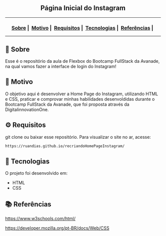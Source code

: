 <h2 align="center">Página Inicial do Instagram</h2>

___




<h3 align="center">
  <a href="#about">Sobre</a>&nbsp;|&nbsp;
  <a href="#reason">Motivo</a>&nbsp;|&nbsp;
  <a href="#requirements">Requisitos</a>&nbsp;|&nbsp;
  <a href="#technologies">Tecnologias</a>&nbsp;|&nbsp;
	<a href="#references">Referências</a>&nbsp;|&nbsp;
</h3>

___


<h2 id="about">🔎 Sobre</h2>

Esse é o repositório da aula de Flexbox do Bootcamp FullStack da Avanade, na qual vamos fazer a interface de login do Instagram! 

<h2 id="reason">🎯 Motivo</h2>

O objetivo aqui é desenvolver a Home Page do Instagram, utilizando HTML e CSS, praticar e comprovar minhas habilidades desenvoldidas durante o Bootcamp FullStack da Avanade, que foi proposta através da DigitalinnovationOne.

<h2 id="requirements">⚙ Requisitos</h2>

git clone ou baixar esse repositório.
Para visualizar o site no ar, acesse:

```bash
https://ruandias.github.io/recriandoHomePageInstagram/
```

<h2 id="technologies">🚀 Tecnologias</h2>

O projeto foi desenvolvido em:

- HTML
- CSS


<h2 id="references">📚 Referências</h2>

https://www.w3schools.com/html/

https://developer.mozilla.org/pt-BR/docs/Web/CSS

